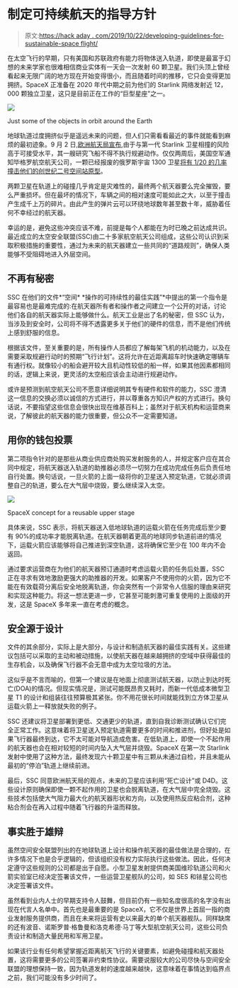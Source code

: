 # 制定可持续航天的指导方针

> 原文:[https://hack aday . com/2019/10/22/developing-guidelines-for-sustainable-space flight/](https://hackaday.com/2019/10/22/developing-guidelines-for-sustainable-spaceflight/)

在太空飞行的早期，只有美国和苏联政府有能力将物体送入轨道，即使是最富于幻想的未来学家也很难相信商业实体有一天会一次发射 60 颗卫星。我们头顶上曾经看起来无限广阔的地方现在开始变得很小，而且随着时间的推移，它只会变得更加拥挤。SpaceX 正准备在 2020 年代中期之前为他们的 Starlink 网络发射近 12，000 颗独立卫星，这只是目前正在工作的“巨型星座”之一。

[![](../Images/6dc335dda0d68d035b03e07ec7ea0a39.png)](https://hackaday.com/wp-content/uploads/2018/04/removedebris_junk.png)

Just some of the objects in orbit around the Earth

地球轨道过度拥挤似乎是遥远未来的问题，但人们只需看看最近的事件就能看到麻烦的最初迹象。9 月 2 日[,欧洲航天局宣布](https://spacenews.com/esa-spacecraft-dodges-potential-collision-with-starlink-satellite/),由于与第一代 Starlink 卫星相撞的风险高于可接受水平，其一艘研究飞船不得不执行规避动作。仅仅两周后，美国空军通知毕格罗航空航天公司，一颗已经报废的俄罗斯宇宙 1300 卫星[将有 1/20 的几率撞击他们的创世纪二号空间站原型](https://www.space.com/no-space-junk-collision-russian-satellite-genesis-ii-habitat.html)。

两颗卫星在轨道上的碰撞几乎肯定是灾难性的，最终两个航天器要么完全摧毁，要么严重损坏。但在最坏的情况下，车辆之间的相对速度可能如此之大，以至于撞击产生成千上万的碎片。由此产生的弹片云可以环绕地球数年甚至数十年，威胁着任何不幸经过的航天器。

幸运的是，避免这些冲突应该不难，前提是每个人都能在为时已晚之前达成共识。最近成立的太空安全联盟(SSC)由二十多家航空航天公司组成，这些公司认识到采取积极措施的重要性，通过为未来的航天器建立一些共同的“道路规则”，确保人类能够不受阻碍地进入外层空间。

## 不再有秘密

SSC 在他们的文件*“空间*
*操作的可持续性的最佳实践”*中提出的第一个指令是最容易也是最难完成的:在航天器所有者和操作者之间建立一个公开的对话，讨论他们各自的航天器实际上能够做什么。航天工业是出了名的秘密，但 SSC 认为，当涉及到安全时，公司将不得不透露更多关于他们的硬件的信息，而不是他们传统上感到舒服的信息。

根据该文件，至关重要的是，所有操作人员都应了解每架飞机的机动能力，以及在需要采取规避行动时的预期“飞行计划”。这将允许在近距离超车时快速确定哪辆车有通行权。就像较小的船会避开较大且机动性较低的船一样，如果其他因素都相同的话，逻辑上来说，更灵活的太空船应该会主动进行规避动作。

或许是预测到航空航天公司不愿意详细说明其专有硬件和软件的能力，SSC 澄清这一信息的交换必须以诚信的方式进行，并以尊重各方知识产权的方式进行。换句话说，不要指望这些信息会很快出现在维基百科上；虽然对于航天机构和运营商来说，了解彼此的航天器的能力很重要，但公众不一定需要知道。

## 用你的钱包投票

第二项指令针对的是那些从商业供应商处购买发射服务的人，并规定客户应在其合同中规定，将航天器送入轨道的助推器必须尽一切努力在成功完成任务后负责任地自行处置。换句话说，一旦火箭的上面一级将你的卫星送入预定轨道，它就必须调整自己的轨道，要么在大气层中烧毁，要么继续深入太空。

[![](../Images/e3b4580f17a28bf87313dcf5a7f98440.png)](https://hackaday.com/wp-content/uploads/2018/05/f9ss_concept.jpg)

SpaceX concept for a reusable upper stage

具体来说，SSC 表示，将航天器送入低地球轨道的运载火箭在任务完成后至少要有 90%的成功率才能脱离轨道。在航天器朝着更高的地球同步轨道前进的情况下，运载火箭应该能够将自己推进到深空轨道，这将确保它至少在 100 年内不会返回。

通过要求运营商在为他们的航天器预订通道时考虑运载火箭的任务后处置，SSC 正在寻求有效地激励更强大的助推器的开发。如果客户不使用你的火箭，因为它不能在有效载荷分离后安全地脱离轨道，你会突然有一个非常令人信服的理由来研究和实现这种能力。将这一想法更进一步，它甚至可能刺激可重复使用的上面级的开发，这是 SpaceX 多年来一直在考虑的概念。

## 安全源于设计

文件的其余部分，实际上是大部分，与设计和制造航天器的最佳实践有关。这些建议包括可以采取的主动和被动措施，以使航天器在越来越拥挤的空域中获得最佳的生存机会，以及确保飞行器不会无意中成为太空垃圾的方法。

这似乎是不言而喻的，但第一个建议是在地面上彻底测试航天器，以防止到达时死亡(DOA)的情况。但现实情况是，测试可能既昂贵又耗时，而新一代低成本微型卫星 T1 的设计和组装往往预算极其紧张。你不用花很长时间就能找到立方体卫星从运载火箭上一释放就失败的例子。

SSC 还建议将卫星部署到更低、交通更少的轨道，直到自我诊断测试确认它们完全正常工作。这意味着将卫星送入预定轨道需要更多的时间和推进剂，但好处是如果飞行器最终到达，它不太可能对导航造成危害。在低轨道上，即使一个不起作用的航天器也会在相对较短的时间内坠入大气层并烧毁。SpaceX 在第一次 Starlink 发射中使用了这种方法，最终发现六十颗卫星中有三颗从未通过自检，并且未能从最初的“停泊”轨道上继续前进。

最后，SSC 同意欧洲航天局的观点，未来的卫星应该利用“死亡设计”或 D4D。这些设计原则确保即使一颗不起作用的卫星也会脱离轨道，在大气层中完全烧毁。这些技术包括使大气阻力最大化的航天器形状和方向，以及使用热反应粘合剂，这种粘合剂会在再入过程中随着飞行器的升温而释放。

## 事实胜于雄辩

虽然空间安全联盟列出的在地球轨道上设计和操作航天器的最佳做法是合理的，在许多情况下也是合乎逻辑的，但该组织没有权力实际执行这些做法。因此，任何决定遵守这些规则的公司都是出于自愿。小型卫星发射提供商美国维珍轨道公司和火箭实验室已经决定签署该文件，一些运营卫星舰队的公司，如 SES 和铱星公司也决定签署该文件。

虽然看到业内人士的早期支持令人鼓舞，但目前仍有一些知名度很高的名字没有出现在代言人名单中。首先也是最重要的是 SpaceX，它不仅是世界上首屈一指的商业发射服务提供商，而且在未来将运营有史以来最大的单个航天器舰队。同样缺席的还有波音、诺斯罗普·格鲁曼和洛克希德·马丁等大型航空航天公司，这些公司负责设计和制造大量民用和军用卫星。

如果该行业有任何希望掌握近距离航天飞行的关键要素，如避免碰撞和航天器处置，这将需要更多的公司签署非约束性协议。需要说服较大的公司尽快与空间安全联盟的理想保持一致，因为轨道发射的速度越来越快，这意味着在事情达到临界点之前，我们可能没有多少时间了。